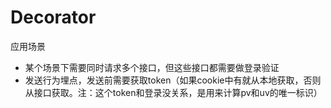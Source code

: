 # Decorator #
应用场景

- 某个场景下需要同时请求多个接口，但这些接口都需要做登录验证
- 发送行为埋点，发送前需要获取token（如果cookie中有就从本地获取，否则从接口获取。注：这个token和登录没关系，是用来计算pv和uv的唯一标识）
